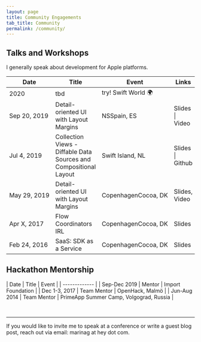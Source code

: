 ```yaml
---
layout: page
title: Community Engagements
tab_title: Community
permalink: /community/
---
```


## Talks and Workshops

I generally speak about development for Apple platforms.

| Date | Title | Event | Links |
| ----|----|----|- |
| 2020 | tbd | try! Swift World 🌍 |  |
| <span style="white-space:nowrap;">Sep 20, 2019</span> | Detail-oriented UI with Layout Margins | NSSpain, ES | Slides \| Video |
| <span style="white-space:nowrap;">Jul 4, 2019</span> | Collection Views - Diffable Data Sources and Compositional Layout | Swift Island, NL | Slides \| Github |
| <span style="white-space:nowrap;">May 29, 2019</span> | Detail-oriented UI with Layout Margins | CopenhagenCocoa, DK | Slides, Video |
| <span style="white-space:nowrap;">Apr X, 2017</span> | Flow Coordinators IRL | <span style="white-space:nowrap;">CopenhagenCocoa, DK</span> | Slides |
| <span style="white-space:nowrap;">Feb 24, 2016</span> | SaaS: SDK as a Service | <span style="white-space:nowrap;">CopenhagenCocoa, DK</span> | Slides |

## Hackathon Mentorship


| Date | Title | Event |
| ------------- |
| Sep-Dec 2019 | Mentor | Import Foundation |
| Dec 1-3, 2017 | Team Mentor | OpenHack, Malmö |
| Jun-Aug 2014 | Team Mentor | PrimeApp Summer Camp, Volgograd, Russia |


<br>
<hr>
If you would like to invite me to speak at a conference or write a guest blog post,
reach out via email: marinag at hey dot com.
